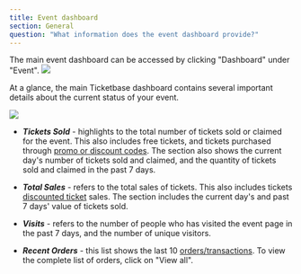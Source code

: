 ```yaml
---
title: Event dashboard
section: General
question: "What information does the event dashboard provide?"
---
```


The main event dashboard can be accessed by clicking "Dashboard" under "Event".
![](http://i.imgur.com/jLAJItV.png)

At a glance, the main Ticketbase dashboard contains several important details about the current status of your event.

![](http://i.imgur.com/GOZdRrr.png)

   * ***Tickets Sold*** - highlights to the total number of tickets sold or claimed for the event. This also includes free tickets, and tickets purchased through [promo or discount codes]. The section also shows the current day's number of tickets sold and claimed, and the quantity of tickets sold and claimed in the past 7 days.
   
   * ***Total Sales*** - refers to the total sales of tickets. This also includes tickets [discounted ticket] sales. The section includes the current day's and past 7 days' value of tickets sold. 
   
   * ***Visits*** - refers to the number of people who has visited the event page in the past 7 days, and the number of unique visitors.
   
   * ***Recent Orders*** - this list shows the last 10 [orders/transactions]. To view the complete list of orders, click on "View all".

[promo or discount codes]:entering-promo-codes.html
[discounted ticket]:entering-promo-codes.html
[orders/transactions]:list-of-orders-and-attendees.html
